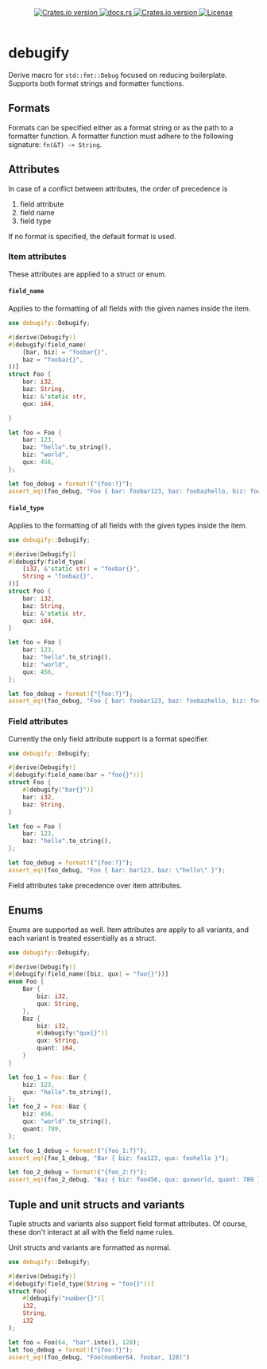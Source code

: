 <div align="center">
  <!-- Version -->
  <a href="https://crates.io/crates/debugify">
    <img alt="Crates.io version" src="https://img.shields.io/crates/v/debugify.svg?style=flat-square"/>
  </a>

  <!-- Docs -->
  <a href="https://docs.rs/debugify/latest/debugify/">
    <img alt="docs.rs" src="https://img.shields.io/docsrs/debugify?style=flat-square"/>
  </a>
  
  <!-- Dependencies -->
  <a href="https://deps.rs/repo/github/LouisGariepy/debugify">
    <img alt="Crates.io version" src="https://deps.rs/repo/github/LouisGariepy/debugify/status.svg?style=flat-square"/>
  </a>

 
  <!-- License -->
  <a href="https://github.com/LouisGariepy/debugify#License">
    <img alt="License" src="https://img.shields.io/badge/License-APACHE--2.0%2FMIT-blue?style=flat-square"/>
  </a>
</div>

<br/>

# debugify

Derive macro for `std::fmt::Debug` focused on reducing boilerplate. Supports both format strings and formatter functions.

## Formats

Formats can be specified either as a format string or as the path to a formatter function.
A formatter function must adhere to the following signature: `fn(&T) -> String`.

## Attributes

In case of a conflict between attributes, the order of precedence is

1. field attribute
2. field name
3. field type

If no format is specified, the default format is used.

### Item attributes

These attributes are applied to a struct or enum.

#### `field_name`

Applies to the formatting of all fields with the given names inside the item.

```rust
use debugify::Debugify;

#[derive(Debugify)]
#[debugify(field_name(
    [bar, biz] = "foobar{}",
    baz = "foobaz{}",
))]
struct Foo {
    bar: i32,
    baz: String,
    biz: &'static str,
    qux: i64,

}

let foo = Foo {
    bar: 123,
    baz: "hello".to_string(),
    biz: "world",
    qux: 456,
};

let foo_debug = format!("{foo:?}");
assert_eq!(foo_debug, "Foo { bar: foobar123, baz: foobazhello, biz: foobarworld, qux: 456 }");
```

#### `field_type`

Applies to the formatting of all fields with the given types inside the item.

```rust
use debugify::Debugify;

#[derive(Debugify)]
#[debugify(field_type(
    [i32, &'static str] = "foobar{}",
    String = "foobaz{}",
))]
struct Foo {
    bar: i32,
    baz: String,
    biz: &'static str,
    qux: i64,
}

let foo = Foo {
    bar: 123,
    baz: "hello".to_string(),
    biz: "world",
    qux: 456,
};

let foo_debug = format!("{foo:?}");
assert_eq!(foo_debug, "Foo { bar: foobar123, baz: foobazhello, biz: foobarworld, qux: 456 }");
```

### Field attributes

Currently the only field attribute support is a format specifier.

```rust
use debugify::Debugify;

#[derive(Debugify)]
#[debugify(field_name(bar = "foo{}"))]
struct Foo {
    #[debugify("bar{}")]
    bar: i32,
    baz: String,
}

let foo = Foo {
    bar: 123,
    baz: "hello".to_string(),
};

let foo_debug = format!("{foo:?}");
assert_eq!(foo_debug, "Foo { bar: bar123, baz: \"hello\" }");
```

Field attributes take precedence over item attributes.

## Enums

Enums are supported as well. Item attributes are apply to all
variants, and each variant is treated essentially as a struct.

```rust
use debugify::Debugify;

#[derive(Debugify)]
#[debugify(field_name([biz, qux] = "foo{}"))]
enum Foo {
    Bar {
        biz: i32,
        qux: String,
    },
    Baz {
        biz: i32,
        #[debugify("qux{}")]
        qux: String,
        quant: i64,
    }
}

let foo_1 = Foo::Bar {
    biz: 123,
    qux: "hello".to_string(),
};
let foo_2 = Foo::Baz {
    biz: 456,
    qux: "world".to_string(),
    quant: 789,
};

let foo_1_debug = format!("{foo_1:?}");
assert_eq!(foo_1_debug, "Bar { biz: foo123, qux: foohello }");

let foo_2_debug = format!("{foo_2:?}");
assert_eq!(foo_2_debug, "Baz { biz: foo456, qux: quxworld, quant: 789 }");
```

## Tuple and unit structs and variants
Tuple structs and variants also support field format attributes. Of course, these don't interact at all with the field name rules.

Unit structs and variants are formatted as normal.

```rust
use debugify::Debugify;

#[derive(Debugify)]
#[debugify(field_type(String = "foo{}"))]
struct Foo(
    #[debugify("number{}")]
    i32,
    String,
    i32
);

let foo = Foo(64, "bar".into(), 128);
let foo_debug = format!("{foo:?}");
assert_eq!(foo_debug, "Foo(number64, foobar, 128)")
```